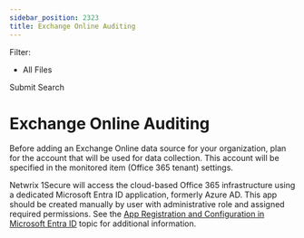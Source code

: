 ```yaml
---
sidebar_position: 2323
title: Exchange Online Auditing
---
```


Filter: 

* All Files

Submit Search

# Exchange Online Auditing

Before adding an Exchange Online data source for your organization, plan for the account that will be used for data collection. This account will be specified in the monitored item (Office 365 tenant) settings.

Netwrix 1Secure will access the cloud-based Office 365 infrastructure using a dedicated Microsoft Entra ID application, formerly Azure AD. This app should be created manually by user with administrative role and assigned required permissions. See the [App Registration and Configuration in Microsoft Entra ID](../../Configuration/EntraID/RegisterConfig "App Registration and Configuration in Microsoft Entra ID") topic for additional information.